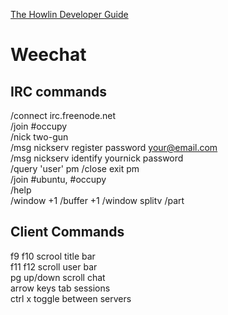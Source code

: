 [The Howlin Developer Guide](/index.md)



Weechat
=======


## IRC commands


/connect irc.freenode.net		
/join #occupy				
/nick two-gun		
/msg nickserv register password your@email.com		
/msg nickserv identify yournick password						
/query 'user'	pm	/close	exit pm			
/join #ubuntu, #occupy		
/help		
/window +1
/buffer +1
/window splitv
/part


## Client Commands


f9 f10	scrool title bar	
f11 f12 	scroll user bar			
pg up/down	scroll chat			
arrow keys	tab sessions			
ctrl x	toggle between servers			
